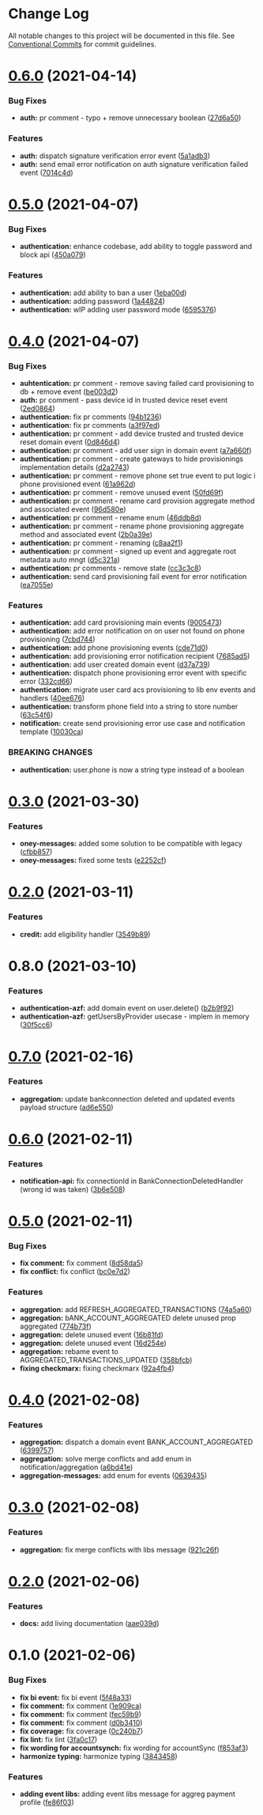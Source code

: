 # Change Log

All notable changes to this project will be documented in this file.
See [Conventional Commits](https://conventionalcommits.org) for commit guidelines.

# [0.6.0](https://dev.azure.com/OneyPay/OneyPay-API/_git/oney/compare/@oney/authentication-messages@0.5.0...@oney/authentication-messages@0.6.0) (2021-04-14)


### Bug Fixes

* **auth:** pr comment - typo + remove unnecessary boolean ([27d6a50](https://dev.azure.com/OneyPay/OneyPay-API/_git/oney/commits/27d6a5045ab434cdf4f632195fc10b3c8e717b7e))


### Features

* **auth:** dispatch signature verification error event ([5a1adb3](https://dev.azure.com/OneyPay/OneyPay-API/_git/oney/commits/5a1adb34af95ac61a45acf19b2a9a6bfa8e934f1))
* **auth:** send email error notification on auth signature verification failed event ([7014c4d](https://dev.azure.com/OneyPay/OneyPay-API/_git/oney/commits/7014c4ded076675e89cbd15252976afb0616c49a))





# [0.5.0](https://dev.azure.com/OneyPay/OneyPay-API/_git/oney/compare/@oney/authentication-messages@0.4.0...@oney/authentication-messages@0.5.0) (2021-04-07)


### Bug Fixes

* **authentication:** enhance codebase, add ability to toggle password and block api ([450a079](https://dev.azure.com/OneyPay/OneyPay-API/_git/oney/commits/450a07976138b43088593a92ac102a1e273ab244))


### Features

* **authentication:** add ability to ban a user ([1eba00d](https://dev.azure.com/OneyPay/OneyPay-API/_git/oney/commits/1eba00d9e966020726bf01bd4d73caf49f716074))
* **authentication:** adding password ([1a44824](https://dev.azure.com/OneyPay/OneyPay-API/_git/oney/commits/1a44824bc54906541d30bd96b1cfcc4a080bd155))
* **authentication:** wIP adding user password mode ([6595376](https://dev.azure.com/OneyPay/OneyPay-API/_git/oney/commits/6595376531d366900d0bb23ace465f359b22997d))





# [0.4.0](https://dev.azure.com/OneyPay/OneyPay-API/_git/oney/compare/@oney/authentication-messages@0.3.0...@oney/authentication-messages@0.4.0) (2021-04-07)


### Bug Fixes

* **auhtentication:** pr comment - remove saving failed card provisioning to db + remove event ([be003d2](https://dev.azure.com/OneyPay/OneyPay-API/_git/oney/commits/be003d2504599c0c3de76f680105a27faf1250b4))
* **auth:** pr comment - pass device id in trusted device reset event ([2ed0864](https://dev.azure.com/OneyPay/OneyPay-API/_git/oney/commits/2ed08640cd2d05e65a830604b4333dd9c440bbe0))
* **authentication:** fix pr comments ([94b1236](https://dev.azure.com/OneyPay/OneyPay-API/_git/oney/commits/94b12365277967157e6d026d506ec5667604c793))
* **authentication:** fix pr comments ([a3f97ed](https://dev.azure.com/OneyPay/OneyPay-API/_git/oney/commits/a3f97ed8e8af47bd8d6e2c238a62c9b5a130ca9f))
* **authentication:** pr comment - add device trusted and trusted device reset domain event ([0d846d4](https://dev.azure.com/OneyPay/OneyPay-API/_git/oney/commits/0d846d4fc99cee38263b0c64f5fcf6b33493b2a4))
* **authentication:** pr comment - add user sign in domain event ([a7a660f](https://dev.azure.com/OneyPay/OneyPay-API/_git/oney/commits/a7a660fedd71bfeb0a9e167a8fca4b9c824a8bc2))
* **authentication:** pr comment - create gateways to hide provisionings implementation details ([d2a2743](https://dev.azure.com/OneyPay/OneyPay-API/_git/oney/commits/d2a27436fa00806ccb210a99950d38eb20b7f80a))
* **authentication:** pr comment - remove phone set true event to put logic i phone provisioned event ([61a962d](https://dev.azure.com/OneyPay/OneyPay-API/_git/oney/commits/61a962da59f1fcbf6efe2b47933c4b2a06c4a8ba))
* **authentication:** pr comment - remove unused event ([50fd69f](https://dev.azure.com/OneyPay/OneyPay-API/_git/oney/commits/50fd69f7e642bfba1f9049c24aba5599ddc5d0c0))
* **authentication:** pr comment - rename card provision aggregate method and associated event ([96d580e](https://dev.azure.com/OneyPay/OneyPay-API/_git/oney/commits/96d580e7b5d130d67bbdd67dcb92a3d660634e8f))
* **authentication:** pr comment - rename enum ([46ddb8d](https://dev.azure.com/OneyPay/OneyPay-API/_git/oney/commits/46ddb8d623b73e78ca56dcf53f6a0b40dcb9d84a))
* **authentication:** pr comment - rename phone provisioning aggregate method and associated event ([2b0a39e](https://dev.azure.com/OneyPay/OneyPay-API/_git/oney/commits/2b0a39e5ad793dd5a7826a6b36a9ffb811f81737))
* **authentication:** pr comment - renaming ([c8aa2f1](https://dev.azure.com/OneyPay/OneyPay-API/_git/oney/commits/c8aa2f11791a64a0da18a4732ad63b8111146f74))
* **authentication:** pr comment - signed up event and aggregate root metadata auto mngt ([d5c321a](https://dev.azure.com/OneyPay/OneyPay-API/_git/oney/commits/d5c321adb9f65215aef82025a39181b6b408c817))
* **authentication:** pr comments - remove state ([cc3c3c8](https://dev.azure.com/OneyPay/OneyPay-API/_git/oney/commits/cc3c3c84ce95a2155f619468377e2180666e4606))
* **authentication:** send card provisioning fail event for error notification ([ea7055e](https://dev.azure.com/OneyPay/OneyPay-API/_git/oney/commits/ea7055e0d74703353b0ea50fdfcafe393170dada))


### Features

* **authentication:** add card provisioning main events ([9005473](https://dev.azure.com/OneyPay/OneyPay-API/_git/oney/commits/900547346683e7d8c39fcd74eff57dc78538990d))
* **authentication:** add error notification on on user not found on phone provisioning ([7cbd744](https://dev.azure.com/OneyPay/OneyPay-API/_git/oney/commits/7cbd744741545b457e595026cfe2a6e66aabfa6e))
* **authentication:** add phone provisioning events ([cde71d0](https://dev.azure.com/OneyPay/OneyPay-API/_git/oney/commits/cde71d04bd9e8301c3dc42469422d8da36c2d5e1))
* **authentication:** add provisioning error notification recipient ([7685ad5](https://dev.azure.com/OneyPay/OneyPay-API/_git/oney/commits/7685ad5afff21e53a1cb2b59e27dd3a824956c9c))
* **authentication:** add user created domain event ([d37a739](https://dev.azure.com/OneyPay/OneyPay-API/_git/oney/commits/d37a739e5c2264d4f8b7c746965f0a0a85e071e3))
* **authentication:** dispatch  phone provisioning error event with specific error ([332cd66](https://dev.azure.com/OneyPay/OneyPay-API/_git/oney/commits/332cd66202d340c16d8c150478ca18de8613c1dd))
* **authentication:** migrate user card acs provisioning to lib env events and handlers ([40ee676](https://dev.azure.com/OneyPay/OneyPay-API/_git/oney/commits/40ee67636f3c7118d527077e63988eff5dc5bde0))
* **authentication:** transform phone field into a string to store number ([63c54f6](https://dev.azure.com/OneyPay/OneyPay-API/_git/oney/commits/63c54f6d839faad6a87c19c5c9d015acb8028a37))
* **notification:** create send  provisioning error use case and  notification template ([10030ca](https://dev.azure.com/OneyPay/OneyPay-API/_git/oney/commits/10030ca059c285b9f92d211809fae9342da01671))


### BREAKING CHANGES

* **authentication:** user.phone is now a string type instead of a boolean





# [0.3.0](https://dev.azure.com/OneyPay/OneyPay-API/_git/oney/compare/@oney/authentication-messages@0.2.0...@oney/authentication-messages@0.3.0) (2021-03-30)


### Features

* **oney-messages:** added some solution to be compatible with legacy ([cfbb857](https://dev.azure.com/OneyPay/OneyPay-API/_git/oney/commits/cfbb8575710f76c0c3b6f1a394687899acc35a68))
* **oney-messages:** fixed some tests ([e2252cf](https://dev.azure.com/OneyPay/OneyPay-API/_git/oney/commits/e2252cf0279c098749cd99f3c5d7362eca0a7cad))





# [0.2.0](https://dev.azure.com/OneyPay/OneyPay-API/_git/oney/compare/@oney/authentication-messages@0.8.0...@oney/authentication-messages@0.2.0) (2021-03-11)


### Features

* **credit:** add eligibility handler ([3549b89](https://dev.azure.com/OneyPay/OneyPay-API/_git/oney/commits/3549b8929246e990a17603f3c9a7555d3b7f30c3))





# 0.8.0 (2021-03-10)


### Features

* **authentication-azf:** add domain event on user.delete() ([b2b9f92](https://dev.azure.com/OneyPay/OneyPay-API/_git/oney/commits/b2b9f924a8c1afd24f395a037b10e948ffb500af))
* **authentication-azf:** getUsersByProvider usecase - implem in memory ([30f5cc6](https://dev.azure.com/OneyPay/OneyPay-API/_git/oney/commits/30f5cc6c0b228af8f4543751611d566a69c66143))





# [0.7.0](https://dev.azure.com/OneyPay/OneyPay-API/_git/oney/compare/@oney/aggregation-messages@0.6.0...@oney/aggregation-messages@0.7.0) (2021-02-16)


### Features

* **aggregation:** update bankconnection deleted and updated events payload structure ([ad6e550](https://dev.azure.com/OneyPay/OneyPay-API/_git/oney/commits/ad6e55021ea1f8957a19179423eaca8202ba30ca))





# [0.6.0](https://dev.azure.com/OneyPay/OneyPay-API/_git/oney/compare/@oney/aggregation-messages@0.5.0...@oney/aggregation-messages@0.6.0) (2021-02-11)


### Features

* **notification-api:** fix connectionId in BankConnectionDeletedHandler (wrong id was taken) ([3b6e508](https://dev.azure.com/OneyPay/OneyPay-API/_git/oney/commits/3b6e50843c66788107b2c0d5fdd0a9a360d663fb))





# [0.5.0](https://dev.azure.com/OneyPay/OneyPay-API/_git/oney/compare/@oney/aggregation-messages@0.4.0...@oney/aggregation-messages@0.5.0) (2021-02-11)


### Bug Fixes

* **fix comment:** fix comment ([8d58da5](https://dev.azure.com/OneyPay/OneyPay-API/_git/oney/commits/8d58da5a7e7a6aaa329488feb2007a4513e8889d))
* **fix conflict:** fix conflict ([bc0e7d2](https://dev.azure.com/OneyPay/OneyPay-API/_git/oney/commits/bc0e7d2ba9a32b8954540ddfcb97bd25aed0aeb4))


### Features

* **aggregation:** add REFRESH_AGGREGATED_TRANSACTIONS ([74a5a60](https://dev.azure.com/OneyPay/OneyPay-API/_git/oney/commits/74a5a60f635195b35e2386138351ab9126b9f986))
* **aggregation:** bANK_ACCOUNT_AGGREGATED delete unused prop aggregated ([774b73f](https://dev.azure.com/OneyPay/OneyPay-API/_git/oney/commits/774b73f4e628830544df74c3b6eaf952fea59b8c))
* **aggregation:** delete unused event ([16b81fd](https://dev.azure.com/OneyPay/OneyPay-API/_git/oney/commits/16b81fd37b11ffe5a8012ef6d1d137a986a0278a))
* **aggregation:** delete unused event ([16d254e](https://dev.azure.com/OneyPay/OneyPay-API/_git/oney/commits/16d254e56193081fe2ce47ad60bd111b3dcbd963))
* **aggregation:** rebame event to AGGREGATED_TRANSACTIONS_UPDATED ([358bfcb](https://dev.azure.com/OneyPay/OneyPay-API/_git/oney/commits/358bfcbacd93a1902a52ab9d580cf921176b841c))
* **fixing checkmarx:** fixing checkmarx ([92a4fb4](https://dev.azure.com/OneyPay/OneyPay-API/_git/oney/commits/92a4fb4138d708ee4bdbe24d8316c0ab114609a6))





# [0.4.0](https://dev.azure.com/OneyPay/OneyPay-API/_git/oney/compare/@oney/aggregation-messages@0.3.0...@oney/aggregation-messages@0.4.0) (2021-02-08)


### Features

* **aggregation:** dispatch a domain event BANK_ACCOUNT_AGGREGATED ([6399757](https://dev.azure.com/OneyPay/OneyPay-API/_git/oney/commits/6399757f1a086959be97ddfdcfaac994aad43330))
* **aggregation:** solve merge conflicts and add enum in notification/aggregation ([a6bd41e](https://dev.azure.com/OneyPay/OneyPay-API/_git/oney/commits/a6bd41ee364fb09bd5785ee9dda13b4e616db1dc))
* **aggregation-messages:** add enum for events ([0639435](https://dev.azure.com/OneyPay/OneyPay-API/_git/oney/commits/0639435e03efebfb9b30750f849f6a60e9d27fe5))





# [0.3.0](https://dev.azure.com/OneyPay/OneyPay-API/_git/oney/compare/@oney/aggregation-messages@0.2.0...@oney/aggregation-messages@0.3.0) (2021-02-08)


### Features

* **aggregation:** fix merge conflicts with libs message ([921c26f](https://dev.azure.com/OneyPay/OneyPay-API/_git/oney/commits/921c26f6da933a9fc73df5fe91ebe9e1aebffb3c))





# [0.2.0](https://dev.azure.com/OneyPay/OneyPay-API/_git/oney/compare/@oney/aggregation-messages@0.1.0...@oney/aggregation-messages@0.2.0) (2021-02-06)


### Features

* **docs:** add living documentation ([aae039d](https://dev.azure.com/OneyPay/OneyPay-API/_git/oney/commits/aae039d3d6feb08515853023e058ce7fd59a6c11))





# 0.1.0 (2021-02-06)


### Bug Fixes

* **fix bi event:** fix bi event ([5f48a33](https://dev.azure.com/OneyPay/OneyPay-API/_git/oney/commits/5f48a3381837e13acfacc43a2b5f1b1a5fc8cfc9))
* **fix comment:** fix comment ([1e909ca](https://dev.azure.com/OneyPay/OneyPay-API/_git/oney/commits/1e909ca3e958eeb193da881e03edc93e61c14dcf))
* **fix comment:** fix comment ([fec59b9](https://dev.azure.com/OneyPay/OneyPay-API/_git/oney/commits/fec59b94e3ca7d8de530ff32f7f040fcc1c75e8c))
* **fix comment:** fix comment ([d0b3410](https://dev.azure.com/OneyPay/OneyPay-API/_git/oney/commits/d0b3410edc53aac5a6ae2f0b663fce87c0edfe96))
* **fix coverage:** fix coverage ([0c240b7](https://dev.azure.com/OneyPay/OneyPay-API/_git/oney/commits/0c240b7a785c89ea3f9adcc79509cca3cafd7da9))
* **fix lint:** fix lint ([3fa0c17](https://dev.azure.com/OneyPay/OneyPay-API/_git/oney/commits/3fa0c17bc23d51d67d1d2a8e762cc7476304490b))
* **fix wording for accountsynch:** fix wording for accountSync ([f853af3](https://dev.azure.com/OneyPay/OneyPay-API/_git/oney/commits/f853af3ec3e66c33a035be909fa1ba3fea077c2d))
* **harmonize typing:** harmonize typing ([3843458](https://dev.azure.com/OneyPay/OneyPay-API/_git/oney/commits/3843458ea24ba3f00d6a6450b3a526653ef8ac2e))


### Features

* **adding event libs:** adding event libs message for aggreg payment profile ([fe86f03](https://dev.azure.com/OneyPay/OneyPay-API/_git/oney/commits/fe86f03a9b54241aa374ac770bfae3926621b956))
